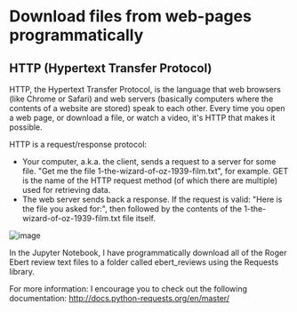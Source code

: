 # Download files from web-pages programmatically

## HTTP (Hypertext Transfer Protocol)
HTTP, the Hypertext Transfer Protocol, is the language that web browsers (like Chrome or Safari) and web servers (basically computers where the contents of a website are stored) speak to each other. Every time you open a web page, or download a file, or watch a video, it's HTTP that makes it possible.

HTTP is a request/response protocol:

- Your computer, a.k.a. the client, sends a request to a server for some file. "Get me the file 1-the-wizard-of-oz-1939-film.txt", for example. GET is the name of the HTTP request method (of which there are multiple) used for retrieving data.
- The web server sends back a response. If the request is valid: "Here is the file you asked for:", then followed by the contents of the 1-the-wizard-of-oz-1939-film.txt file itself.

![image](https://user-images.githubusercontent.com/25883512/50339895-6fd80b00-0521-11e9-8264-f5989dc6cc8c.png)

In the Jupyter Notebook, I have programmatically download all of the Roger Ebert review text files to a folder called ebert_reviews using the Requests library. 

For more information:
I encourage you to check out the following documentation: http://docs.python-requests.org/en/master/
